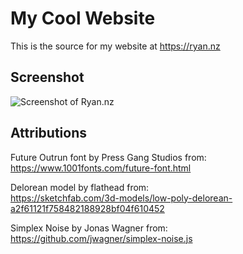 # My Cool Website

This is the source for my website at https://ryan.nz

## Screenshot

![Screenshot of Ryan.nz](https://user-images.githubusercontent.com/3372/105578481-634fcc00-5de5-11eb-8a31-cc4fab7ca666.png)


## Attributions
Future Outrun font by Press Gang Studios from:  
https://www.1001fonts.com/future-font.html

Delorean model by flathead from:  
https://sketchfab.com/3d-models/low-poly-delorean-a2f61121f758482188928bf04f610452

Simplex Noise by Jonas Wagner from:  
https://github.com/jwagner/simplex-noise.js
